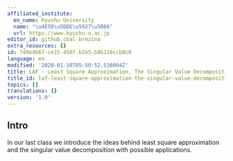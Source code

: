 ```yaml
---
affiliated_institute:
  en_name: Kyushu University
  name: "\u4E5D\u5DDE\u5927\u5B66"
  url: https://www.kyushu-u.ac.jp
editor_id: github.cbal-brezina
extra_resources: {}
id: 749e4b67-ce15-4507-b2e5-b8b118ccb0c0
language: en
modified: '2020-01-10T05:50:52.538094Z'
title: LAF - Least Square Approximation, The Singular Value Decomposition
title_id: laf-least-square-approximation-the-singular-value-decomposition
topics: []
translations: {}
version: '1.0'
---
```


## Intro

In our last class we introduce the ideas behind least square approximation and the singular value decomposition with possible applications.









